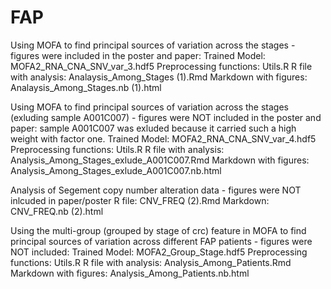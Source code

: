 # FAP


Using MOFA to find principal sources of variation across the stages - figures were included in the poster and paper: 
  Trained Model: MOFA2_RNA_CNA_SNV_var_3.hdf5
  Preprocessing functions: Utils.R
  R file with analysis: Analaysis_Among_Stages (1).Rmd
  Markdown with figures: Analaysis_Among_Stages.nb (1).html
  
 Using MOFA to find principal sources of variation across the stages (exluding sample A001C007) - figures were NOT included in the poster and paper: 
 sample A001C007 was exluded because it carried such a high weight with factor one. 
  Trained Model: MOFA2_RNA_CNA_SNV_var_4.hdf5
  Preprocessing functions: Utils.R
  R file with analysis: Analysis_Among_Stages_exlude_A001C007.Rmd
  Markdown with figures: Analysis_Among_Stages_exlude_A001C007.nb.html 
  
Analysis of Segement copy number alteration data - figures were NOT inlcuded in paper/poster
  R file: CNV_FREQ (2).Rmd
  Markdown: CNV_FREQ.nb (2).html
 
Using the multi-group (grouped by stage of crc) feature in MOFA to find principal sources of variation across different FAP patients - figures were NOT included: 
  Trained Model: MOFA2_Group_Stage.hdf5
  Preprocessing functions: Utils.R
  R file with analysis: Analysis_Among_Patients.Rmd
  Markdown with figures: Analysis_Among_Patients.nb.html


  
